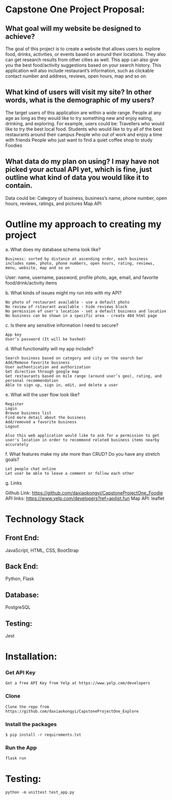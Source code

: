 # Capstone One Project Proposal:

## What goal will my website be designed to achieve?
The goal of this project is to create a website that allows users to explore food, drinks, activities, or events based on around their locations. They also can get research results from other cities as well. 
This app can also give you the best food/activity suggestions based on your search history. 
This application will also include restaurant’s information, such as clickable contact number and address, reviews, open hours, map and so on. 

## What kind of users will visit my site? In other words, what is the demographic of my users?
The target users of this application are within a wide range. People at any age as long as they would like to try something new and enjoy eating, drinking, and exploring. For example, users could be: 
Travellers who would like to try the best local food. 
Students who would like to try all of the best restaurants around their campus
People who out of work and enjoy a time with friends
People who just want to find a quiet coffee shop to study
Foodies

## What data do my plan on using? I may have not picked your actual API yet, which is fine, just outline what kind of data you would like it to contain.
Data could be:
Category of business, business’s name, phone number, open hours, reviews, ratings, and pictures
Map API

# Outline my approach to creating my project

a. What does my database schema look like? 

	Business: sorted by distance at ascending order, each business includes name, photo, phone numbers, open hours, rating, reviews, menu, website, map and so on 

User: name, username, password, profile photo, age, email, and favorite food/drink/activity items

b. What kinds of issues might my run into with my API? 

	No photo of restaurant available - use a default photo
	No review of rstaurant available - hide reviews block
	No permission of user's location - set a default business and location
	No business can be shown in a specific area - create 404 html page

c. Is there any sensitive information I need to secure? 

	App key 
	User’s password (It will be hashed)

d. What functionality will my app include? 

	Search business based on category and city on the search bar
	Add/Remove favorite business
	User authentication and authorization
	Get direction through google map
	Get restaurants based on mile range (around user’s geo), rating, and personal recommendation
	Able to sign up, sign in, edit, and delete a user
	 
e. What will the user flow look like? 

	Register
	Login
	Browse business list
	Find more detail about the business
	Add/removed a favorite business
	Logout

	Also this web application would like to ask for a permission to get user's location in order to recommond related business items nearby accurately 

f. What features make my site more than CRUD? Do you have any stretch goals?

	Let people chat online
	Let user be able to leave a comment or follow each other

g. Links

Github Link: https://github.com/daxiaokongyi/CapstoneProjectOne_Foodie
API links: https://www.yelp.com/developers?ref=apilist.fun
Map API: leaflet

# Technology Stack
## Front End:
JavaScript, HTML, CSS, BootStrap
## Back End:
Python, Flask
## Database:
PostgreSQL
## Testing:
Jest

# Installation:
### Get API Key
	Get a free API Key from Yelp at https://www.yelp.com/developers
### Clone
	Clone the repo from https://github.com/daxiaokongyi/CapstoneProjectOne_Explore
### Install the packages
	$ pip install -r requirements.txt
### Run the App
	flask run 

# Testing:
	python -m unittest test_app.py
